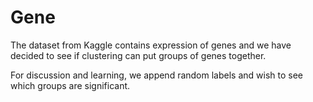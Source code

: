 # Gene

The dataset from Kaggle contains expression of genes and we have decided to see if clustering can put groups of genes together.

For discussion and learning, we append random labels and wish to see which groups are significant.
